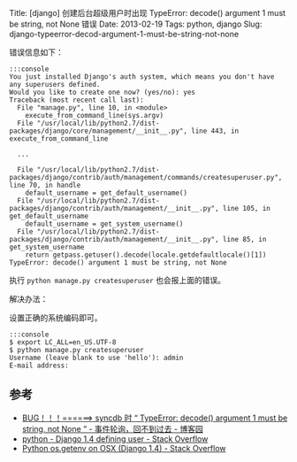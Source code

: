 Title: [django] 创建后台超级用户时出现 TypeError: decode() argument 1 must be string, not None 错误
Date: 2013-02-19
Tags: python, django
Slug: django-typeerror-decod-argument-1-must-be-string-not-none


错误信息如下：

    :::console
    You just installed Django's auth system, which means you don't have any superusers defined.
    Would you like to create one now? (yes/no): yes
    Traceback (most recent call last):
      File "manage.py", line 10, in <module>
        execute_from_command_line(sys.argv)
      File "/usr/local/lib/python2.7/dist-packages/django/core/management/__init__.py", line 443, in execute_from_command_line

      ...

      File "/usr/local/lib/python2.7/dist-packages/django/contrib/auth/management/commands/createsuperuser.py", line 70, in handle
        default_username = get_default_username()
      File "/usr/local/lib/python2.7/dist-packages/django/contrib/auth/management/__init__.py", line 105, in get_default_username
        default_username = get_system_username()
      File "/usr/local/lib/python2.7/dist-packages/django/contrib/auth/management/__init__.py", line 85, in get_system_username
        return getpass.getuser().decode(locale.getdefaultlocale()[1])
    TypeError: decode() argument 1 must be string, not None

执行 `python manage.py createsuperuser` 也会报上面的错误。

解决办法：

设置正确的系统编码即可。

    :::console
    $ export LC_ALL=en_US.UTF-8
    $ python manage.py createsuperuser
    Username (leave blank to use 'hello'): admin
    E-mail address:

## 参考

* [BUG！！！======> syncdb 时 “ TypeError: decode() argument 1 must be string, not None ” - 事件轮询，回不到过去 - 博客园](http://www.cnblogs.com/wenjiashe521/archive/2012/08/24/2653773.html)
* [python - Django 1.4 defining user - Stack Overflow](http://stackoverflow.com/questions/10564215/django-1-4-defining-user)
* [Python os.getenv on OSX (Django 1.4) - Stack Overflow](http://stackoverflow.com/questions/9886178/python-os-getenv-on-osx-django-1-4)
